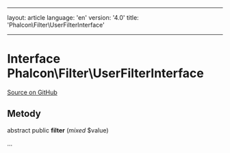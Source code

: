 * * *

layout: article language: 'en' version: '4.0' title: 'Phalcon\Filter\UserFilterInterface'

* * *

# Interface **Phalcon\Filter\UserFilterInterface**

<a href="https://github.com/phalcon/cphalcon/tree/v4.0.0/phalcon/filter/userfilterinterface.zep" class="btn btn-default btn-sm">Source on GitHub</a>

## Metody

abstract public **filter** (*mixed* $value)

...